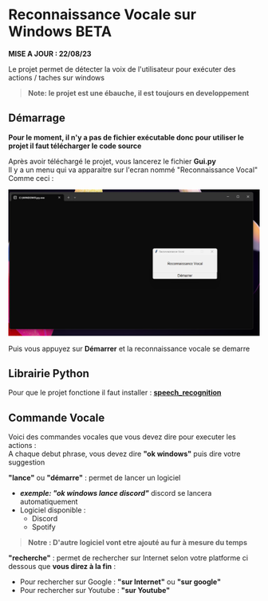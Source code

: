 # Reconnaissance Vocale sur Windows BETA

**MISE A JOUR : 22/08/23**

Le projet permet de détecter la voix de l'utilisateur pour exécuter des actions / taches sur windows

> **Note: le projet est une ébauche, il est toujours en developpement**

## Démarrage

**Pour le moment, il n'y a pas de fichier exécutable donc pour utiliser le projet il faut télécharger le code source**

Après avoir téléchargé le projet, vous lancerez le fichier **Gui.py**  
Il y a un menu qui va apparaitre sur l'ecran nommé "Reconnaissance Vocal" Comme ceci :

![](screens/menu.png)

Puis vous appuyez sur **Démarrer** et la reconnaissance vocale se demarre

## Librairie Python
Pour que le projet fonctione il faut installer :
[**speech_recognition**](https://pypi.org/project/SpeechRecognition/)

## Commande Vocale
Voici des commandes vocales que vous devez dire pour executer les actions :  
A chaque debut phrase, vous devez dire **"ok windows"** puis dire votre suggestion 

**"lance"** ou **"démarre"** : permet de lancer un logiciel  
- ***exemple: "ok windows lance discord"*** discord se lancera automatiquement
- Logiciel disponible :
    - Discord
    - Spotify

> **Notre : D'autre logiciel vont etre ajouté au fur à mesure du temps**

**"recherche"** : permet de rechercher sur Internet selon votre platforme ci dessous que **vous direz à la fin** : 
* Pour rechercher sur Google : **"sur Internet"** ou **"sur google"** 
* Pour rechercher sur Youtube : **"sur Youtube"**
